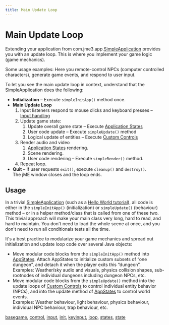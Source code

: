 ```yaml
---
title: Main Update Loop
---
```

<h1 class="sectionedit1" id="main_update_loop">Main Update Loop</h1>
<div class="level1">

<p>
Extending your application from com.jme3.app.<a href="/jme3/intermediate/simpleapplication.html" class="wikilink1" title="jme3:intermediate:simpleapplication">SimpleApplication</a> provides you with an update loop. This is where you implement your game logic (game mechanics).
</p>

<p>
Some usage examples: Here you remote-control NPCs (computer controlled characters), generate game events, and respond to user input.
</p>

<p>
To let you see the main update loop in context, understand that the SimpleApplication does the following:
</p>
<ul>
<li class="level1"><div class="li"> <strong>Initialization</strong> – Execute <code>simpleInitApp()</code> method once.</div>
</li>
<li class="level1"><div class="li"> <strong>Main Update Loop</strong></div>
<ol>
<li class="level2"><div class="li"> Input listeners respond to mouse clicks and keyboard presses – <a href="/jme3/advanced/input_handling.html" class="wikilink1" title="jme3:advanced:input_handling">Input handling</a> </div>
</li>
<li class="level2"><div class="li"> Update game state:</div>
<ol>
<li class="level3"><div class="li"> Update overall game state – Execute <a href="/jme3/advanced/application_states.html" class="wikilink1" title="jme3:advanced:application_states">Application States</a></div>
</li>
<li class="level3"><div class="li"> User code update – Execute <code>simpleUpdate()</code> method</div>
</li>
<li class="level3"><div class="li"> Logical update of entities – Execute <a href="/jme3/advanced/custom_controls.html" class="wikilink1" title="jme3:advanced:custom_controls">Custom Controls</a></div>
</li>
</ol>
</li>
<li class="level2"><div class="li"> Render audio and video</div>
<ol>
<li class="level3"><div class="li"> <a href="/jme3/advanced/application_states.html" class="wikilink1" title="jme3:advanced:application_states">Application States</a> rendering.</div>
</li>
<li class="level3"><div class="li"> Scene rendering.</div>
</li>
<li class="level3"><div class="li"> User code rendering – Execute <code>simpleRender()</code> method.</div>
</li>
</ol>
</li>
<li class="level2"><div class="li"> Repeat loop.</div>
</li>
</ol>
</li>
<li class="level1"><div class="li"> <strong>Quit</strong> – If user requests <code>exit()</code>, execute <code>cleanup()</code> and <code>destroy()</code>. <br />
The jME window closes and the loop ends.</div>
</li>
</ul>

</div>
<!-- EDIT1 SECTION "Main Update Loop" [1-1170] -->
<h2 class="sectionedit2" id="usage">Usage</h2>
<div class="level2">

<p>
In a trivial <a href="/jme3/intermediate/simpleapplication.html" class="wikilink1" title="jme3:intermediate:simpleapplication">SimpleApplication</a> (such as a <a href="/jme3/beginner.html" class="wikilink1" title="jme3:beginner">Hello World tutorial</a>), all code is either in the <code>simpleInitApp()</code> (initialization) or <code>simpleUpdate()</code> (behaviour) method – or in a helper method/class that is called from one of these two. This trivial approach will make your main class very long, hard to read, and hard to maintain. You don't need to load the whole scene at once, and you don't need to run all conditionals tests all the time.
</p>

<p>
It's a best practice to modularize your game mechanics and spread out initialization and update loop code over several Java objects:
</p>
<ul>
<li class="level1"><div class="li"> Move modular code blocks from the <code>simpleInitApp()</code> method into <a href="/jme3/advanced/application_states.html" class="wikilink1" title="jme3:advanced:application_states">AppStates</a>. Attach AppStates to initialize custom subsets of “one dungeon”, and detach it when the player exits this “dungeon”. <br />
Examples: Weather/sky audio and visuals, physics collision shapes, sub-rootnodes of individual dungeons including dungeon NPCs, etc.</div>
</li>
<li class="level1"><div class="li"> Move modular code blocks from the <code>simpleUpdate()</code> method into the update loops of <a href="/jme3/advanced/custom_controls.html" class="wikilink1" title="jme3:advanced:custom_controls">Custom Controls</a> to control individual entity behavior (NPCs), and into the update method of <a href="/jme3/advanced/application_states.html" class="wikilink1" title="jme3:advanced:application_states">AppStates</a> to control world events. <br />
Examples: Weather behaviour, light behaviour, physics behaviour, individual NPC behaviour, trap behaviour, etc.</div>
</li>
</ul>
<div class="tags"><span>
	<a href="/tag/basegame.html" class="wikilink1" title="tag:basegame" rel="tag">basegame</a>,
	<a href="/tag/control.html" class="wikilink1" title="tag:control" rel="tag">control</a>,
	<a href="/tag/input.html" class="wikilink1" title="tag:input" rel="tag">input</a>,
	<a href="/tag/init.html" class="wikilink1" title="tag:init" rel="tag">init</a>,
	<a href="/tag/keyinput.html" class="wikilink1" title="tag:keyinput" rel="tag">keyinput</a>,
	<a href="/tag/loop.html" class="wikilink1" title="tag:loop" rel="tag">loop</a>,
	<a href="/tag/states.html" class="wikilink1" title="tag:states" rel="tag">states</a>,
	<a href="/tag/state.html" class="wikilink1" title="tag:state" rel="tag">state</a>
</span></div>

</div>
<!-- EDIT2 SECTION "Usage" [1171-] -->
